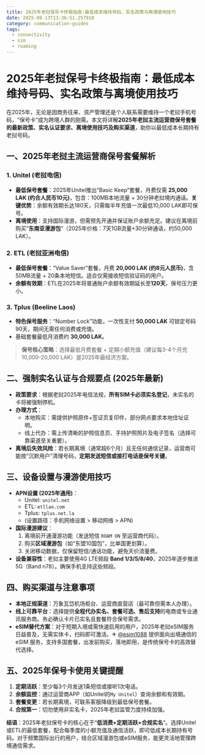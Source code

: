 ```yaml
---
title: 2025年老挝保号卡终极指南:最低成本维持号码、实名政策与离境使用技巧
date: 2025-09-13T13:36:51.257918
category: communication-guides
tags:
  - connectivity
  - sim
  - roaming
---
```


# 2025年老挝保号卡终极指南：最低成本维持号码、实名政策与离境使用技巧

在2025年，无论是因商务往来、资产管理还是个人联系需要维持一个老挝手机号码，“保号卡”成为跨境人群的刚需。本文将详解**2025年老挝主流运营商保号套餐的最新政策、实名认证要求、离境使用技巧及购买渠道**，助你以最低成本长期持有老挝号码。

## 一、2025年老挝主流运营商保号套餐解析
### 1. Unitel (老挝电信)
*   **最低保号套餐**：2025年Unitel推出“Basic Keep”套餐，月费仅需 **25,000 LAK (约合人民币10元)**，包含：100MB本地流量 + 30分钟老挝境内通话。**关键优势**：余额有效期长达180天，只需每半年充值一次最低10,000 LAK即可保号。
*   **离境使用**：支持国际漫游，但需预先开通并保证账户余额充足。建议在离境前购买“**东南亚漫游包**”（2025年价格：7天1GB流量+30分钟通话，约50,000 LAK）。

### 2. ETL (老挝亚洲电信)
*   **最低保号套餐**：“Value Saver”套餐，月费 **20,000 LAK (约8元人民币)**，含50MB流量 + 20条本地短信。适合仅需接收短信验证码的用户。
*   **余额有效期**：ETL在2025年将普通账户余额有效期延长至**120天**，保号压力更小。

### 3. Tplus (Beeline Laos)
*   **特色保号服务**：“Number Lock”功能，一次性支付 **50,000 LAK** 可锁定号码90天，期间无需任何消费或充值。
*   基础套餐最低月消费约 **30,000 LAK**。

> **保号核心策略**：选择最低月费套餐 + 定期小额充值（建议每3-4个月充10,000-20,000 LAK）是2025年最经济方案。

## 二、强制实名认证与合规要点 (2025年最新)
*   **政策要求**：根据老挝2025年电信法规，**所有SIM卡必须实名登记**，未实名的卡将被强制停机。
*   **办理方式**：
    *   本地购买：需提供护照原件+签证页复印件，部分网点要求本地住址证明。
    *   线上代办：需上传清晰的护照信息页、手持护照照片及电子签名（选择可靠渠道至关重要）。
*   **离境后失效风险**：若长期离境（通常超6个月）且无任何通信记录，运营商可能按“沉默用户”清理号码，**定期发送短信或接打电话是保号关键**。

## 三、设备设置与漫游使用技巧
*   **APN设置 (2025年通用)**：
    *   Unitel: `unitel.net`
    *   ETL: `etllao.com`
    *   Tplus: `tplus.net.la`
    *   (设置路径：手机网络设置 > 移动网络 > APN)
*   **国际漫游建议**：
    1.  离境前开通漫游功能（发送短信 `ROAM ON` 至运营商代码）。
    2.  购买**区域漫游包**（如“东盟10国包”，比单国更划算）。
    3.  关闭移动数据，仅保留短信/通话功能，避免天价流量费。
*   **设备兼容性**：老挝主要使用4G LTE频段 **Band 1/3/5/8/40**，2025年逐步推进5G（Band n78）。确保手机支持这些频段。

## 四、购买渠道与注意事项
*   **本地正规渠道**：万象瓦岱机场柜台、运营商直营店（最可靠但需本人办理）。
*   **线上可靠平台**：选择提供**全程代办实名、套餐可选、售后支持**的电商或专业通讯服务商。务必确认卡片已实名且套餐符合保号需求。
*   **eSIM替代方案**：对于短期入境或需快速启用的用户，2025年老挝eSIM服务日益普及，无需实体卡，扫码即可激活。✈ [@esim1088](https://t.me/s/esim1088) 提供面向出境通信的 eSIM 服务，支持多国套餐，出发前购买，落地即用，是传统保号卡的高效替代选择。

## 五、2025年保号卡使用关键提醒
1.  **定期活跃**：至少每3个月发送1条短信或接听1次电话。
2.  **余额监控**：通过运营商APP（如Unitel的`My Unitel`）查询余额和有效期。
3.  **套餐变更**：若长期离境，可联系客服降级到最低保号套餐。
4.  **合规第一**：切勿使用非实名卡，2025年老挝监管力度持续加强。

**结语**：2025年老挝保号卡的核心在于“**低消费+定期活跃+合规实名**”。选择Unitel或ETL的最低套餐，配合每季度的小额充值及通信活跃，即可低成本长期持有号码。对于频繁国际出行的用户，结合区域漫游包或eSIM服务，能更灵活地管理跨境通信需求。